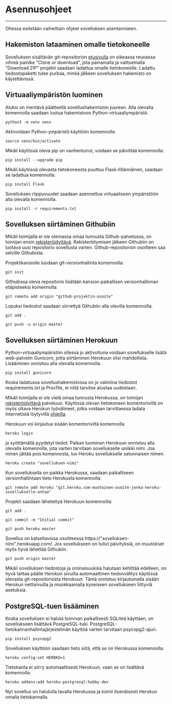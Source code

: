 # Asennusohjeet


---

Ohessa esitetään vaiheittain ohjeet sovelluksen asentamiseen.

## Hakemiston lataaminen omalle tietokoneelle

Sovelluksen sisältävän git-repositorion [etusivulla](https://github.com/heidihas/Kaukokaipuu/) on oikeassa reunassa vihreä painike "Clone or download", jota painamalla ja valitsemalla "Download ZIP" projekti saadaan ladattua omalle tietokoneelle. Ladattu tiedostopaketti tulee purkaa, minkä jälkeen sovelluksen hakemisto on käytettävissä.

## Virtuaaliympäristön luominen

Aluksi on mentävä päätteellä sovellushakemiston juureen. Alla olevalla komennolla saadaan luotua hakemistoon Python-virtuaaliympäristö.
```
python3 -m venv venv
```
Aktivoidaan Python-ympäristö käyttöön komennolla:
```
source venv/bin/activate
```
Mikäli käytössä oleva pip on vanhentunut, voidaan se päivittää komennolla:
```
pip install --upgrade pip
```
Mikäli käytössä olevasta tietokoneesta puuttuu Flask-liitännäinen, saadaan se ladattua komennolla:
```
pip install Flask
```
Sovelluksen riippuvuudet saadaan asennettua virtuaaliseen ympäristöön alla olevalla komennolla.
```
pip install -r requirements.txt
```

## Sovelluksen siirtäminen Githubiin

Mikäli toimijalla ei ole olemassa omaa tunnusta Github-palvelussa, on toimijan ensin [rekisteröidyttävä](https://github.com/join?source=header-home). Rekisteröitymisen jälkeen Githubiin on luotava uusi repositorio sovellusta varten. Github-repositorion osoitteen saa selville Githubista.

Projektikansiolle luodaan git-versionhallinta komennolla:
```
git init
```
Githubissa oleva repositorio lisätään kansion paikallisen versionhallinnan etäpisteeksi komennolla:
```
git remote add origin "github-projektin-osoite"
```
Lopuksi tiedostot saadaan siirrettyä Githubiin alla olevilla komennoilla.
```
git add .
```
```
git push -u origin master
```

## Sovelluksen siirtäminen Herokuun

Python-virtuaaliympäristön ollessa jo aktivoituna voidaan sovellukselle lisätä web-palvelin Gunicorn, jotta siirtäminen Herokuun olisi mahdollista. Lisääminen onnistuu alla olevalla komennolla.
```
pip install gunicorn
```
Koska ladatussa sovellushakemistossa on jo valmiina tiedostot requirements.txt ja Procfile, ei niitä tarvitse alustaa uudestaan.

Mikäli toimijalla ei ole vielä omaa tunnusta Herokussa, on toimijan [rekisteröidyttävä](https://signup.heroku.com/?c=70130000001x9jFAAQ) palveluun. Käytössä olevan tietokoneen komentorivillä on myös oltava Herokun työvälineet, jotka voidaan tarvittaessa ladata Internetistä löytyvillä [ohjeilla](https://devcenter.heroku.com/articles/heroku-cli).

Herokuun voi kirjautua sisään komentoriviltä komennolla
```
heroku login
```
ja syöttämällä pyydetyt tiedot. Paikan luominen Herokuun onnistuu alla olevalla komennolla, jota varten tarvitaan sovellukselle uniikki nimi. Jos nimen jättää pois komennosta, luo Heroku sovellukselle satunnaisen nimen.
```
heroku create "sovelluksen-nimi"
```
Kun sovelluksella on paikka Herokussa, saadaan paikalliseen versionhallintaan tieto Herokusta komennolla:
```
git remote add heroku "git.heroku.com-muotoinen-osoite-jonka-heroku-sovellukselle-antaa"
```
Projekti saadaan lähetettyä Herokuun komennoilla:
```
git add .
```
```
git commit -m "Initial commit"
```
```
git push heroku master
```
Sovellus on katseltavissa osoitteessa https://"sovelluksen-nimi".herokuapp.com/. Jos sovellukseen on tullut päivityksiä, on muutokset myös hyvä lähettää Githubiin.
```
git push origin master
```
Mikäli sovelluksen tiedostoja ja ominaisuuksia halutaan kehittää edelleen, on hyvä laittaa päälle Herokun sivuilla automaattinen tiedonvälitys käytössä olevasta git-repositoriosta Herokuun. Tämä onnistuu kirjautumalla sisään Herokun nettisivuilla ja muokkaamalla kyseiseen sovellukseen liittyviä asetuksia.

## PostgreSQL-tuen lisääminen

Koska sovelluksen ei haluta toimivan paikallisesti SQLiteä käyttäen, on sovellukseen lisättävä PostgreSQL-tuki. PostgreSQL-tietokannanhallintajärjestelmän käyttöä varten tarvitaan psycopg2-ajuri.
```
pip install psycopg2
```
Sovelluksen käyttöön saadaan tieto siitä, että se on Herokussa komennolla:
```
heroku config:set HEROKU=1
```
Tietokanta ei siirry automaattisesti Herokuun, vaan se on lisättävä komennolla:
```
heroku addons:add heroku-postgresql:hobby-dev
```
Nyt sovellus on halutulla tavalla Herokussa ja toimii itsenäisesti Herokun omalla tietokannalla.

